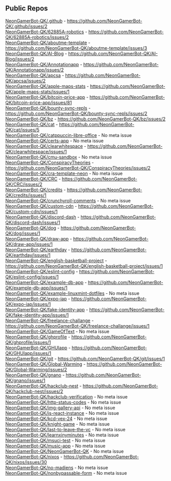 ## Public Repos

[NeonGamerBot-QK/.github](https://github.com/NeonGamerBot-QK/.github) - https://github.com/NeonGamerBot-QK/.github/issues/2
<br />[NeonGamerBot-QK/62885A-robotics](https://github.com/NeonGamerBot-QK/62885A-robotics) - https://github.com/NeonGamerBot-QK/62885A-robotics/issues/2
<br />[NeonGamerBot-QK/aboutme-template](https://github.com/NeonGamerBot-QK/aboutme-template) - https://github.com/NeonGamerBot-QK/aboutme-template/issues/3
<br />[NeonGamerBot-QK/AI-Blog](https://github.com/NeonGamerBot-QK/AI-Blog) - https://github.com/NeonGamerBot-QK/AI-Blog/issues/2
<br />[NeonGamerBot-QK/Annotationapp](https://github.com/NeonGamerBot-QK/Annotationapp) - https://github.com/NeonGamerBot-QK/Annotationapp/issues/2
<br />[NeonGamerBot-QK/apcsa](https://github.com/NeonGamerBot-QK/apcsa) - https://github.com/NeonGamerBot-QK/apcsa/issues/2
<br />[NeonGamerBot-QK/apple-maps-stats](https://github.com/NeonGamerBot-QK/apple-maps-stats) - https://github.com/NeonGamerBot-QK/apple-maps-stats/issues/1
<br />[NeonGamerBot-QK/bitcoin-price-app](https://github.com/NeonGamerBot-QK/bitcoin-price-app) - https://github.com/NeonGamerBot-QK/bitcoin-price-app/issues/81
<br />[NeonGamerBot-QK/bounty-sync-repls](https://github.com/NeonGamerBot-QK/bounty-sync-repls) - https://github.com/NeonGamerBot-QK/bounty-sync-repls/issues/2
<br />[NeonGamerBot-QK/bz](https://github.com/NeonGamerBot-QK/bz) - https://github.com/NeonGamerBot-QK/bz/issues/2
<br />[NeonGamerBot-QK/cat](https://github.com/NeonGamerBot-QK/cat) - https://github.com/NeonGamerBot-QK/cat/issues/5
<br />[NeonGamerBot-QK/catppuccin-libre-office](https://github.com/NeonGamerBot-QK/catppuccin-libre-office) - No meta issue
<br />[NeonGamerBot-QK/certs-app](https://github.com/NeonGamerBot-QK/certs-app) - No meta issue
<br />[NeonGamerBot-QK/clearwhitespace](https://github.com/NeonGamerBot-QK/clearwhitespace) - https://github.com/NeonGamerBot-QK/clearwhitespace/issues/1
<br />[NeonGamerBot-QK/cmu-sandbox](https://github.com/NeonGamerBot-QK/cmu-sandbox) - No meta issue
<br />[NeonGamerBot-QK/ConspiracyTheories](https://github.com/NeonGamerBot-QK/ConspiracyTheories) - https://github.com/NeonGamerBot-QK/ConspiracyTheories/issues/2
<br />[NeonGamerBot-QK/cra-template-neon](https://github.com/NeonGamerBot-QK/cra-template-neon) - No meta issue
<br />[NeonGamerBot-QK/CRC](https://github.com/NeonGamerBot-QK/CRC) - https://github.com/NeonGamerBot-QK/CRC/issues/2
<br />[NeonGamerBot-QK/credits](https://github.com/NeonGamerBot-QK/credits) - https://github.com/NeonGamerBot-QK/credits/issues/1
<br />[NeonGamerBot-QK/crunchyroll-comments](https://github.com/NeonGamerBot-QK/crunchyroll-comments) - No meta issue
<br />[NeonGamerBot-QK/custom-cdn](https://github.com/NeonGamerBot-QK/custom-cdn) - https://github.com/NeonGamerBot-QK/custom-cdn/issues/1
<br />[NeonGamerBot-QK/discord-dash](https://github.com/NeonGamerBot-QK/discord-dash) - https://github.com/NeonGamerBot-QK/discord-dash/issues/1
<br />[NeonGamerBot-QK/dog](https://github.com/NeonGamerBot-QK/dog) - https://github.com/NeonGamerBot-QK/dog/issues/1
<br />[NeonGamerBot-QK/draw-app](https://github.com/NeonGamerBot-QK/draw-app) - https://github.com/NeonGamerBot-QK/draw-app/issues/1
<br />[NeonGamerBot-QK/earthday](https://github.com/NeonGamerBot-QK/earthday) - https://github.com/NeonGamerBot-QK/earthday/issues/1
<br />[NeonGamerBot-QK/english-basketball-project](https://github.com/NeonGamerBot-QK/english-basketball-project) - https://github.com/NeonGamerBot-QK/english-basketball-project/issues/1
<br />[NeonGamerBot-QK/eslint-config](https://github.com/NeonGamerBot-QK/eslint-config) - https://github.com/NeonGamerBot-QK/eslint-config/issues/1
<br />[NeonGamerBot-QK/example-db-app](https://github.com/NeonGamerBot-QK/example-db-app) - https://github.com/NeonGamerBot-QK/example-db-app/issues/1
<br />[NeonGamerBot-QK/example-linuxmint-dotfiles](https://github.com/NeonGamerBot-QK/example-linuxmint-dotfiles) - No meta issue
<br />[NeonGamerBot-QK/expo-iap](https://github.com/NeonGamerBot-QK/expo-iap) - https://github.com/NeonGamerBot-QK/expo-iap/issues/1
<br />[NeonGamerBot-QK/fake-identity-app](https://github.com/NeonGamerBot-QK/fake-identity-app) - https://github.com/NeonGamerBot-QK/fake-identity-app/issues/1
<br />[NeonGamerBot-QK/freelance-challange](https://github.com/NeonGamerBot-QK/freelance-challange) - https://github.com/NeonGamerBot-QK/freelance-challange/issues/1
<br />[NeonGamerBot-QK/GameOfText](https://github.com/NeonGamerBot-QK/GameOfText) - No meta issue
<br />[NeonGamerBot-QK/ghprofile](https://github.com/NeonGamerBot-QK/ghprofile) - https://github.com/NeonGamerBot-QK/ghprofile/issues/1
<br />[NeonGamerBot-QK/GHUIapp](https://github.com/NeonGamerBot-QK/GHUIapp) - https://github.com/NeonGamerBot-QK/GHUIapp/issues/1
<br />[NeonGamerBot-QK/git](https://github.com/NeonGamerBot-QK/git) - https://github.com/NeonGamerBot-QK/git/issues/1
<br />[NeonGamerBot-QK/Global-Warming](https://github.com/NeonGamerBot-QK/Global-Warming) - https://github.com/NeonGamerBot-QK/Global-Warming/issues/2
<br />[NeonGamerBot-QK/gnano](https://github.com/NeonGamerBot-QK/gnano) - https://github.com/NeonGamerBot-QK/gnano/issues/1
<br />[NeonGamerBot-QK/hackclub-nest](https://github.com/NeonGamerBot-QK/hackclub-nest) - https://github.com/NeonGamerBot-QK/hackclub-nest/issues/2
<br />[NeonGamerBot-QK/hackclub-verification](https://github.com/NeonGamerBot-QK/hackclub-verification) - No meta issue
<br />[NeonGamerBot-QK/http-status-codes](https://github.com/NeonGamerBot-QK/http-status-codes) - No meta issue
<br />[NeonGamerBot-QK/img-gallery-api](https://github.com/NeonGamerBot-QK/img-gallery-api) - No meta issue
<br />[NeonGamerBot-QK/is-react-instance](https://github.com/NeonGamerBot-QK/is-react-instance) - No meta issue
<br />[NeonGamerBot-QK/kcd-vex-24](https://github.com/NeonGamerBot-QK/kcd-vex-24) - No meta issue
<br />[NeonGamerBot-QK/knight-game](https://github.com/NeonGamerBot-QK/knight-game) - No meta issue
<br />[NeonGamerBot-QK/last-to-leave-the-vc](https://github.com/NeonGamerBot-QK/last-to-leave-the-vc) - No meta issue
<br />[NeonGamerBot-QK/learnxinyminutes](https://github.com/NeonGamerBot-QK/learnxinyminutes) - No meta issue
<br />[NeonGamerBot-QK/msuci-test](https://github.com/NeonGamerBot-QK/msuci-test) - No meta issue
<br />[NeonGamerBot-QK/music-app](https://github.com/NeonGamerBot-QK/music-app) - No meta issue
<br />[NeonGamerBot-QK/NeonGamerBot-QK](https://github.com/NeonGamerBot-QK/NeonGamerBot-QK) - No meta issue
<br />[NeonGamerBot-QK/nixos](https://github.com/NeonGamerBot-QK/nixos) - https://github.com/NeonGamerBot-QK/nixos/issues/30
<br />[NeonGamerBot-QK/no-madiens](https://github.com/NeonGamerBot-QK/no-madiens) - No meta issue
<br />[NeonGamerBot-QK/nonbypassable-form](https://github.com/NeonGamerBot-QK/nonbypassable-form) - No meta issue
